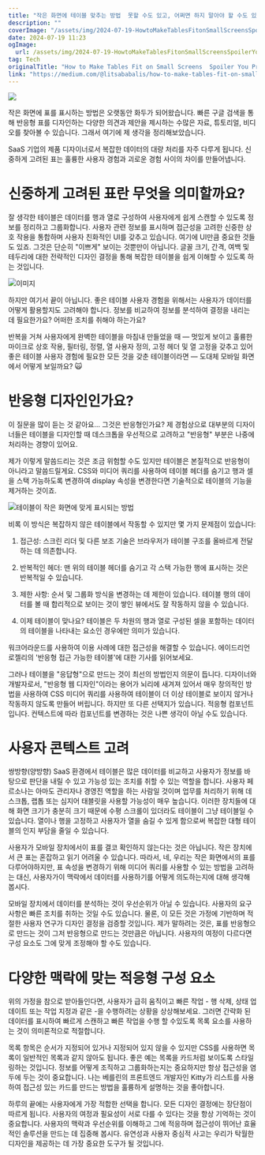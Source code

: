 ```yaml
---
title: "작은 화면에 테이블 맞추는 방법  못할 수도 있고, 어쩌면 하지 말아야 할 수도 있어요"
description: ""
coverImage: "/assets/img/2024-07-19-HowtoMakeTablesFitonSmallScreensSpoilerYouProbablyCantandMaybeYouShouldnt_0.png"
date: 2024-07-19 11:23
ogImage: 
  url: /assets/img/2024-07-19-HowtoMakeTablesFitonSmallScreensSpoilerYouProbablyCantandMaybeYouShouldnt_0.png
tag: Tech
originalTitle: "How to Make Tables Fit on Small Screens  Spoiler You Probably Cant and Maybe You Shouldnt"
link: "https://medium.com/@litsababalis/how-to-make-tables-fit-on-small-screens-spoiler-you-probably-cant-and-maybe-you-shouldn-t-9582111cdb1d"
---
```



<img src="/assets/img/2024-07-19-HowtoMakeTablesFitonSmallScreensSpoilerYouProbablyCantandMaybeYouShouldnt_0.png" />

작은 화면에 표를 표시하는 방법은 오랫동안 화두가 되어왔습니다. 빠른 구글 검색을 통해 반응형 표를 디자인하는 다양한 의견과 제안을 제시하는 수많은 자료, 튜토리얼, 비디오를 찾아볼 수 있습니다. 그래서 여기에 제 생각을 정리해보았습니다.

SaaS 기업의 제품 디자이너로서 복잡한 데이터의 대량 처리를 자주 다루게 됩니다. 신중하게 고려된 표는 훌륭한 사용자 경험과 괴로운 경험 사이의 차이를 만들어냅니다.

# 신중하게 고려된 표란 무엇을 의미할까요?

<div class="content-ad"></div>

잘 생각한 테이블은 데이터를 행과 열로 구성하여 사용자에게 쉽게 스캔할 수 있도록 정보를 정리하고 그룹화합니다. 사용자 관련 정보를 표시하며 접근성을 고려한 신중한 상호 작용을 통합하며 사용자 친화적인 UI를 갖추고 있습니다. 여기에 UI만큼 중요한 것들도 있죠. 그것은 단순히 "이쁘게" 보이는 것뿐만이 아닙니다. 글꼴 크기, 간격, 여백 및 테두리에 대한 전략적인 디자인 결정을 통해 복잡한 테이블을 쉽게 이해할 수 있도록 하는 것입니다.

![이미지](/assets/img/2024-07-19-HowtoMakeTablesFitonSmallScreensSpoilerYouProbablyCantandMaybeYouShouldnt_1.png)

하지만 여기서 끝이 아닙니다. 좋은 테이블 사용자 경험을 위해서는 사용자가 데이터를 어떻게 활용할지도 고려해야 합니다. 정보를 비교하여 정보를 분석하여 결정을 내리는 데 필요한가요? 어떠한 조치를 취해야 하는가요?

반복을 거쳐 사용자에게 완벽한 테이블을 마침내 만들었을 때 — 멋있게 보이고 훌륭한 마이크로 상호 작용, 필터링, 정렬, 열 사용자 정의, 고정 헤더 및 열 고정을 갖추고 있어 좋은 테이블 사용자 경험에 필요한 모든 것을 갖춘 테이블이라면 — 도대체 모바일 화면에서 어떻게 보일까요? 🙀

<div class="content-ad"></div>

# 반응형 디자인인가요?

이 질문을 많이 듣는 것 같아요... 그것은 반응형인가요?
제 경험상으로 대부분의 디자이너들은 테이블을 디자인할 때 데스크톱을 우선적으로 고려하고 "반응형" 부분은 나중에 처리하는 경향이 있어요.

제가 이렇게 말씀드리는 것은 조금 위험할 수도 있지만 테이블은 본질적으로 반응형이 아니라고 말씀드릴게요. CSS와 미디어 쿼리를 사용하여 테이블 헤더를 숨기고 행과 셀을 스택 가능하도록 변경하여 display 속성을 변경한다면 기술적으로 테이블의 기능을 제거하는 것이죠.

![테이블이 작은 화면에 맞게 표시되는 방법](/assets/img/2024-07-19-HowtoMakeTablesFitonSmallScreensSpoilerYouProbablyCantandMaybeYouShouldnt_2.png)

<div class="content-ad"></div>

비록 이 방식은 복잡하지 않은 테이블에서 작동할 수 있지만 몇 가지 문제점이 있습니다:
1. 접근성: 스크린 리더 및 다른 보조 기술은 브라우저가 테이블 구조를 올바르게 전달하는 데 의존합니다.

2. 반복적인 헤더: 맨 위의 테이블 헤더를 숨기고 각 스택 가능한 행에 표시하는 것은 반복적일 수 있습니다.

3. 제한 사항: 순서 및 그룹화 방식을 변경하는 데 제한이 있습니다. 테이블 행의 데이터를 볼 때 합리적으로 보이는 것이 쌓인 뷰에서도 잘 작동하지 않을 수 있습니다.

4. 이제 테이블이 맞나요? 테이블은 두 차원의 행과 열로 구성된 셀을 포함하는 데이터의 테이블을 나타내는 요소인 경우에만 의미가 있습니다.

<div class="content-ad"></div>

워크어라운드를 사용하여 이용 사례에 대한 접근성을 해결할 수 있습니다. 에이드리언 로젤리의 '반응형 접근 가능한 테이블'에 대한 기사를 읽어보세요.

그러나 테이블을 "응답형"으로 만드는 것이 최선의 방법인지 의문이 듭니다. 디자이너와 개발자로서, "반응형 웹 디자인"이라는 용어가 뇌리에 새겨져 있어서 매우 창의적인 방법을 사용하여 CSS 미디어 쿼리를 사용하여 테이블이 더 이상 테이블로 보이지 않거나 작동하지 않도록 만들어 버립니다. 하지만 또 다른 선택지가 있습니다. 적응형 컴포넌트입니다. 컨텍스트에 따라 컴포넌트를 변경하는 것은 나쁜 생각이 아닐 수도 있습니다.

# 사용자 콘텍스트 고려

쌍방향(양방향) SaaS 환경에서 테이블은 많은 데이터를 비교하고 사용자가 정보를 바탕으로 판단을 내릴 수 있고 가능성 있는 조치를 취할 수 있는 역할을 합니다. 사용자 페르소나는 아마도 관리자나 경영진 역할을 하는 사람일 것이며 업무를 처리하기 위해 데스크톱, 랩톱 또는 심지어 태블릿을 사용할 가능성이 매우 높습니다. 이러한 장치들에 대해 화면 크기가 충분히 크기 때문에 수평 스크롤이 있더라도 테이블이 그냥 테이블일 수 있습니다. 열이나 행을 고정하고 사용자가 열을 숨길 수 있게 함으로써 복잡한 대형 테이블의 인지 부담을 줄일 수 있습니다.

<div class="content-ad"></div>

사용자가 모바일 장치에서이 표를 결코 확인하지 않는다는 것은 아닙니다. 작은 장치에서 큰 표는 혼잡하고 읽기 어려울 수 있습니다. 따라서, 네, 우리는 작은 화면에서의 표를 다루어야하지만, 표 속성을 변경하기 위해 미디어 쿼리를 사용할 수 있는 방법을 고려하는 대신, 사용자가이 맥락에서 데이터를 사용하기를 어떻게 의도하는지에 대해 생각해 봅시다.

모바일 장치에서 데이터를 분석하는 것이 우선순위가 아닐 수 있습니다. 사용자의 요구 사항은 빠른 조치를 취하는 것일 수도 있습니다. 물론, 이 모든 것은 가정에 기반하며 적절한 사용자 연구가 디자인 결정을 검증할 것입니다. 제가 말하려는 것은, 표를 반응형으로 만드는 것이 그저 반응형으로 만드는 것만큼은 아닙니다. 사용자의 여정이 다르다면 구성 요소도 그에 맞게 조정해야 할 수도 있습니다.

# 다양한 맥락에 맞는 적응형 구성 요소

위의 가정을 참으로 받아들인다면, 사용자가 급히 움직이고 빠른 작업 - 행 삭제, 상태 업데이트 또는 작업 지정과 같은 -을 수행하려는 상황을 상상해보세요. 그러면 간략화 된 데이터를 표시하여 빠르게 스캔하고 빠른 작업을 수행 할 수있도록 목록 요소를 사용하는 것이 의미론적으로 적절합니다.

<div class="content-ad"></div>

목록 항목은 순서가 지정되어 있거나 지정되어 있지 않을 수 있지만 CSS를 사용하면 목록이 일반적인 목록과 같지 않아도 됩니다. 좋은 예는 목록을 카드처럼 보이도록 스타일링하는 것입니다. 정보를 어떻게 조직하고 그룹화하는지는 중요하지만 항상 접근성을 염두에 두는 것이 중요합니다. 나는 베를린의 프론트엔드 개발자인 Kitty가 리스트를 사용하여 접근성 있는 카드를 만드는 방법을 훌륭하게 설명하는 것을 좋아합니다.

하루의 끝에는 사용자에게 가장 적합한 선택을 합니다. 모든 디자인 결정에는 장단점이 따르게 됩니다. 사용자의 여정과 필요성이 서로 다를 수 있다는 것을 항상 기억하는 것이 중요합니다. 사용자의 맥락과 우선순위를 이해하고 그에 적응하며 접근성이 뛰어난 효율적인 솔루션을 만드는 데 집중해 봅시다. 유연성과 사용자 중심적 사고는 우리가 탁월한 디자인을 제공하는 데 가장 중요한 도구가 될 것입니다.